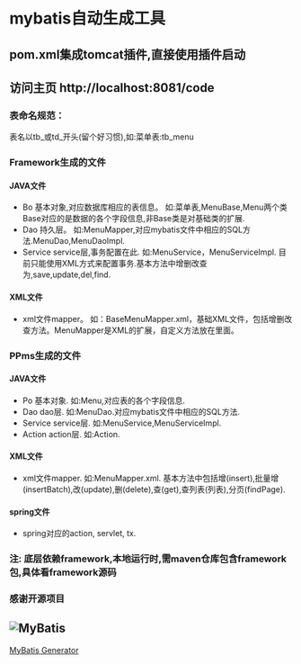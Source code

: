 # mybatis自动生成工具
## pom.xml集成tomcat插件,直接使用插件启动
## 访问主页 http://localhost:8081/code

### 表命名规范：
表名以tb_或td_开头(留个好习惯),如:菜单表:tb_menu

### Framework生成的文件
#### JAVA文件
* Bo
    基本对象,对应数据库相应的表信息。
	如:菜单表,MenuBase,Menu两个类Base对应的是数据的各个字段信息,非Base类是对基础类的扩展.
* Dao
    持久层。
	如:MenuMapper,对应mybatis文件中相应的SQL方法.MenuDao,MenuDaoImpl.
* Service
    service层,事务配置在此.
	如:MenuService，MenuServiceImpl.
目前只能使用XML方式来配置事务.基本方法中增删改查为,save,update,del,find.

#### XML文件
* xml文件mapper。
	如：BaseMenuMapper.xml，基础XML文件，包括增删改查方法。MenuMapper是XML的扩展，自定义方法放在里面。
	
### PPms生成的文件
#### JAVA文件
* Po 基本对象. 如:Menu,对应表的各个字段信息.
* Dao dao层. 如:MenuDao.对应mybatis文件中相应的SQL方法.
* Service service层. 如:MenuService,MenuServiceImpl.
* Action action层. 如:Action.

#### XML文件
* xml文件mapper. 如:MenuMapper.xml. 基本方法中包括增(insert),批量增(insertBatch),改(update),删(delete),查(get),查列表(列表),分页(findPage).

#### spring文件
* spring对应的action, servlet, tx.
	
### 注: 底层依赖framework,本地运行时,需maven仓库包含framework包,具体看framework源码
### 感谢开源项目
![MyBatis](https://camo.githubusercontent.com/196d30052623ff7b233765c5f641dbc8ae2f287d/687474703a2f2f6d7962617469732e6769746875622e696f2f696d616765732f6d7962617469732d6c6f676f2e706e67)
---
[MyBatis Generator](https://github.com/mybatis/generator.git)